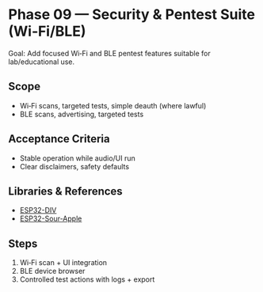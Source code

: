# Phase 09 — Security & Pentest Suite (Wi‑Fi/BLE)

Goal: Add focused Wi‑Fi and BLE pentest features suitable for lab/educational use.

## Scope
- Wi‑Fi scans, targeted tests, simple deauth (where lawful)
- BLE scans, advertising, targeted tests

## Acceptance Criteria
- Stable operation while audio/UI run
- Clear disclaimers, safety defaults

## Libraries & References
- [ESP32-DIV](https://github.com/cifertech/ESP32-DIV)
- [ESP32-Sour-Apple](https://github.com/RapierXbox/ESP32-Sour-Apple)

## Steps
1. Wi‑Fi scan + UI integration
2. BLE device browser
3. Controlled test actions with logs + export
